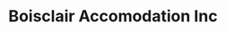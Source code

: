 ---
title: "Boisclair Accomodation Inc"
url: /saint-leonard-daston/boisclair-accomodation-inc/
shop: Lebensmittel
---